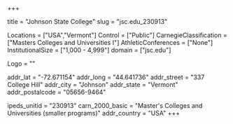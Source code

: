 
+++

title = "Johnson State College"
slug = "jsc.edu_230913"

Locations = ["USA","Vermont"]
Control = ["Public"]
CarnegieClassification = ["Masters Colleges and Universities I"]
AthleticConferences = ["None"]
InstitutionalSize = ["1,000 - 4,999"]
domain = ["jsc.edu"]

Logo = ""

addr_lat = "-72.671154"
addr_long = "44.641736"
addr_street = "337 College Hill"
addr_city = "Johnson"
addr_state = "Vermont"
addr_postalcode = "05656-9464"

ipeds_unitid = "230913"
carn_2000_basic = "Master's Colleges and Universities (smaller programs)"
addr_country = "USA"
+++
    
